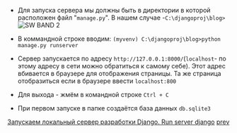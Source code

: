 - Для запуска сервера мы должны быть в директории в которой расположен файл "`manage.py`". В нашем случае -`C:\djangoproj\blog>`<br> ![SW BAND  2](https://user-images.githubusercontent.com/84935915/180652710-5058f11d-a837-4c69-8095-85188534c24e.jpg)

- В коммандной строке вводим: `(myvenv) C:\djangoproj\blog>python manage.py runserver`
- Сервер запускается по адресу `http://127.0.0.1:8000/`(`localhost`- по этому адресу в сети можно обратиться к самому себе). Этот адрес вбивается в браузере для отображения страницы. Та же страница отобразиться если в браузере ввести `localhost:800`
- Для выхода - жмём в командной строке `Ctrl + C`
- При первом запуске в папке создаётся база данных `db.sqlite3`








[Запускаем локальный сервер разработки Django. Run server django](https://www.youtube.com/watch?v=0dY9_uIQtzY&list=PLQAt0m1f9OHvGM7Y7jAQP8TKbBd3up4K2&index=6)
[prev](https://github.com/AnreKlos/All_Conspectus_/blob/main/Django/1.4%20Создание%20проекта%20на%20Django.%20Django%20startproject.md)
